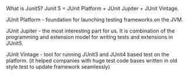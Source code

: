 What is Junit5?
Junit 5 = JUnit Platform + JUnit Jupiter + JUnit Vintage.


JUnit Platform - foundation for launching testing frameworks on the JVM.

JUnit Jupiter - the most interesting part for us. It is combination of the programming and extension model for writing tests and extensions in JUnit5.

JUnit Vintage - tool for running JUnit3 and JUnit4 based test on the platform. (it helped companies with huge test code bases written in old style test to update framework seamlessly)